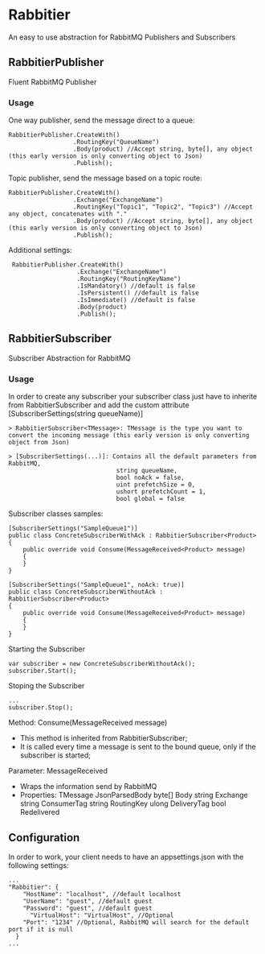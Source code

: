 # Rabbitier
An easy to use abstraction for RabbitMQ Publishers and Subscribers

## RabbitierPublisher
Fluent RabbitMQ Publisher
  
### Usage

One way publisher, send the message direct to a queue:
```
RabbitierPublisher.CreateWith()
                  .RoutingKey("QueueName")
                  .Body(product) //Accept string, byte[], any object (this early version is only converting object to Json)
                  .Publish();
```

Topic publisher, send the message based on a topic route:
```
RabbitierPublisher.CreateWith()
                  .Exchange("ExchangeName")
                  .RoutingKey("Topic1", "Topic2", "Topic3") //Accept any object, concatenates with "."
                  .Body(product) //Accept string, byte[], any object (this early version is only converting object to Json)
                  .Publish();
```

Additional settings: 
```
 RabbitierPublisher.CreateWith()
                   .Exchange("ExchangeName")
                   .RoutingKey("RoutingKeyName")
                   .IsMandatory() //default is false
                   .IsPersistent() //default is false
                   .IsImmediate() //default is false
                   .Body(product)
                   .Publish();
```

## RabbitierSubscriber
Subscriber Abstraction for RabbitMQ
  
### Usage

In order to create any subscriber your subscriber class just have to inherite from RabbitierSubscriber<TMessage> and add the custom attribute [SubscriberSettings(string queueName)]
  
```
> RabbitierSubscriber<TMessage>: TMessage is the type you want to convert the incoming message (this early version is only converting object from Json)
	
> [SubscriberSettings(...)]: Contains all the default parameters from RabbitMQ,
                              string queueName, 
                              bool noAck = false, 
                              uint prefetchSize = 0, 
                              ushort prefetchCount = 1, 
                              bool global = false
```

Subscriber classes samples:
```
[SubscriberSettings("SampleQueue1")]
public class ConcreteSubscriberWithAck : RabbitierSubscriber<Product>
{
    public override void Consume(MessageReceived<Product> message) 
    {
    }
}

[SubscriberSettings("SampleQueue1", noAck: true)]
public class ConcreteSubscriberWithoutAck : RabbitierSubscriber<Product>
{
    public override void Consume(MessageReceived<Product> message)
    {
    }
}
```

Starting the Subscriber
```
var subscriber = new ConcreteSubscriberWithoutAck();
subscriber.Start();
```

Stoping the Subscriber
```
...
subscriber.Stop();
```

Method: Consume(MessageReceived<TMessage> message)
 - This method is inherited from RabbitierSubscriber;
 - It is called every time a message is sent to the bound queue, only if the subscriber is started;
  
Parameter: MessageReceived<TMessage>
 - Wraps the information send by RabbitMQ
 - Properties:  TMessage JsonParsedBody
                byte[] Body
                string Exchange
                string ConsumerTag
                string RoutingKey
                ulong DeliveryTag
                bool Redelivered
  
## Configuration
In order to work, your client needs to have an appsettings.json with the following settings:
```
...
"Rabbitier": {
    "HostName": "localhost", //default localhost
    "UserName": "guest", //default guest
    "Password": "guest", //default guest
	  "VirtualHost": "VirtualHost", //Optional
    "Port": "1234" //Optional, RabbitMQ will search for the default port if it is null
  }
...
```
  
